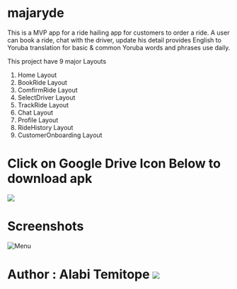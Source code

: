 # majaryde

This is a MVP app for a ride hailing app for customers to order a ride. A user can book a ride, chat with the driver, update his detail provides English to Yoruba translation for basic & common Yoruba words and phrases use daily.

This project have 9 major Layouts

1. Home Layout
2. BookRide Layout
3. ComfirmRide Layout
4. SelectDriver Layout
5. TrackRide Layout
6. Chat Layout
7. Profile Layout
8. RideHistory Layout
9. CustomerOnboarding Layout

# Click on Google Drive Icon Below to download apk

[<img src="scrs/google_drive.png">](https://drive.google.com/file/d/1C-EdSZA2-xYO5qVg3mEJ5_9kkCFEPTzN/view?usp=drivesdk)

# Screenshots

 ![Menu](https://github.com/user-attachments/assets/f9421e85-a7ba-42db-aa23-b50bed187d60)

# Author : Alabi Temitope [<img src="scrs/linkedin-icon.png">](https://www.linkedin.com/in/alabi-temitope-aa036b103/)
